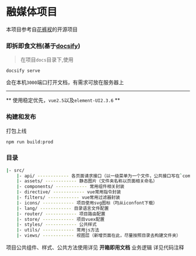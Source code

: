 # 融媒体项目

本项目参考自[花裤衩](https://github.com/PanJiaChen/vue-element-admin)的开源项目

### 即拆即食文档(基于[docsify](https://docsify.js.org/#/zh-cn/))
> 在项目`docs`目录下,使用
```
docsify serve
```
会在本机`3000`端口打开文档，有需求可放在服务器上

-------
** 使用稳定优先，`vue2.5`以及`element-UI2.3.6` **

### 构建和发布
打包上线
```bash
npm run build:prod
```

### 目录
```bash
|- src/
    |- api/ ------------ 各页面请求接口（以一级菜单为一个文件，公共接口写在`commonApi.js`）
    |- assets/ ------------ 静态图片（文件夹名称以页面相关命名）
    |- components/ ------------ 常用组件相关封装
    |- directive/ ------------ vue常用指令封装
    |- filters/ ------------ vue常用过滤器封装
    |- icons/ ------------ 项目使用svg图标（均从iconfont下载）
    |- lang/ ------------ 目录语言文件配置
    |- router/ ------------ 项目路由配置
    |- store/ ------------ 项目vuex配置
    |- styles/ ------------ 公共样式
    |- utils/ ------------ 常用js方法
    |- views/ ------------ 视图层（新增页面在此，尽量按照目录去构建文件夹）
```

项目公共组件、样式、公共方法使用详见 **开箱即用文档**
业务逻辑 详见代码注释
